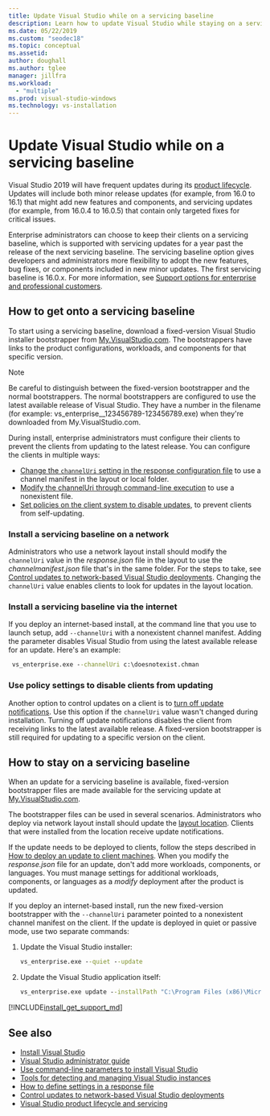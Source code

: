 ```yaml
---
title: Update Visual Studio while on a servicing baseline
description: Learn how to update Visual Studio while staying on a servicing baseline.
ms.date: 05/22/2019
ms.custom: "seodec18"
ms.topic: conceptual
ms.assetid: 
author: doughall
ms.author: tglee
manager: jillfra
ms.workload:
  - "multiple"
ms.prod: visual-studio-windows
ms.technology: vs-installation
---
```

# Update Visual Studio while on a servicing baseline

Visual Studio 2019 will have frequent updates during its [product lifecycle](/visualstudio/productinfo/release-rhythm#release-channel-updates). Updates will include both minor release updates (for example, from 16.0 to 16.1) that might add new features and components, and servicing updates (for example, from 16.0.4 to 16.0.5) that contain only targeted fixes for critical issues. 

Enterprise administrators can choose to keep their clients on a servicing baseline, which is supported with servicing updates for a year past the release of the next servicing baseline. The servicing baseline option gives developers and administrators more flexibility to adopt the new features, bug fixes, or components included in new minor updates. The first servicing baseline is 16.0.x. For more information, see [Support options for enterprise and professional customers](https://docs.microsoft.com/visualstudio/releases/2019/servicing#support-options-for-enterprise-and-professional-customers).

## How to get onto a servicing baseline

To start using a servicing baseline, download a fixed-version Visual Studio installer bootstrapper from [My.VisualStudio.com](https://my.visualstudio.com/Downloads?q=visual%20studio%202019%20version%2016.0). The bootstrappers have links to the product configurations, workloads, and components for that specific version. 

> [!NOTE]
> Be careful to distinguish between the fixed-version bootstrapper and the normal bootstrappers. The normal bootstrappers are configured to use the latest available release of Visual Studio. They have a number in the filename (for example: vs_enterprise__123456789-123456789.exe) when they're downloaded from My.VisualStudio.com.

During install, enterprise administrators must configure their clients to prevent the clients from updating to the latest release. You can configure the clients in multiple ways:
- [Change the `channelUri` setting in the response configuration file](update-servicing-baseline.md#install-a-servicing-baseline-on-a-network) to use a channel manifest in the layout or local folder.
- [Modify the channelUri through command-line execution](update-servicing-baseline.md#install-a-servicing-baseline-via-the-internet) to use a nonexistent file.
- [Set policies on the client system to disable updates](update-servicing-baseline.md#use-policy-settings-to-disable-clients-from-updating), to prevent clients from self-updating. 

### Install a servicing baseline on a network

Administrators who use a network layout install should modify the `channelUri` value in the *response.json* file in the layout to use the *channelmanifest.json* file that's in the same folder. For the steps to take, see [Control updates to network-based Visual Studio deployments](controlling-updates-to-visual-studio-deployments.md). Changing the `channelUri` value enables clients to look for updates in the layout location. 

### Install a servicing baseline via the internet

If you deploy an internet-based install, at the command line that you use to launch setup, add `--channelUri` with a nonexistent channel manifest. Adding the parameter disables Visual Studio from using the latest available release for an update. Here's an example:

  ```cmd
   vs_enterprise.exe --channelUri c:\doesnotexist.chman 
  ```

### Use policy settings to disable clients from updating

Another option to control updates on a client is to [turn off update notifications](controlling-updates-to-visual-studio-deployments.md). Use this option if the `channelUri` value wasn't changed during installation. Turning off update notifications disables the client from receiving links to the latest available release. A fixed-version bootstrapper is still required for updating to a specific version on the client.

## How to stay on a servicing baseline

When an update for a servicing baseline is available, fixed-version bootstrapper files are made available for the servicing update at [My.VisualStudio.com](https://my.visualstudio.com/Downloads?q=visual%20studio%202019%20version%2016.0). 

The bootstrapper files can be used in several scenarios. Administrators who deploy via network layout install should update the [layout location](update-a-network-installation-of-visual-studio.md). Clients that were installed from the location receive update notifications. 

If the update needs to be deployed to clients, follow the steps described in [How to deploy an update to client machines](update-a-network-installation-of-visual-studio.md#how-to-deploy-an-update-to-client-machines). When you modify the *response.json* file for an update, don't add more workloads, components, or languages. You must manage settings for additional workloads, components, or languages as a *modify* deployment after the product is updated. 

If you deploy an internet-based install, run the new fixed-version bootstrapper with the `--channelUri` parameter pointed to a nonexistent channel manifest on the client. If the update is deployed in quiet or passive mode, use two separate commands:

1. Update the Visual Studio installer:

    ```cmd
    vs_enterprise.exe --quiet --update
    ```

2. Update the Visual Studio application itself:
    
    ```cmd
    vs_enterprise.exe update --installPath "C:\Program Files (x86)\Microsoft Visual Studio\2019\Enterprise" --quiet --wait --norestart --channelUri c:\doesnotexist.chman
    ```

[!INCLUDE[install_get_support_md](includes/install_get_support_md.md)]

## See also

* [Install Visual Studio](install-visual-studio.md)
* [Visual Studio administrator guide](visual-studio-administrator-guide.md)
* [Use command-line parameters to install Visual Studio](use-command-line-parameters-to-install-visual-studio.md)
* [Tools for detecting and managing Visual Studio instances](tools-for-managing-visual-studio-instances.md)
* [How to define settings in a response file](automated-installation-with-response-file.md)
* [Control updates to network-based Visual Studio deployments](controlling-updates-to-visual-studio-deployments.md)
* [Visual Studio product lifecycle and servicing](/visualstudio/releases/2019/servicing/)
